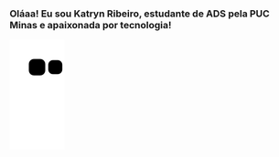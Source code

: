 ### Oláaa! Eu sou Katryn Ribeiro, estudante de ADS pela PUC Minas e apaixonada por tecnologia!


 
![Snake animation](https://github.com/katrynribeiro/katrynribeiro/blob/output/github-contribution-grid-snake.svg)
